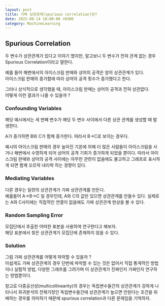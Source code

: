 ```yaml
---
layout: post
title: 가짜 상관관계(spurious correlation)란?
date: 2022-08-14 10:00:00 +0300
category: MachineLearning
---
```

 
## Spurious Correlation
두 변수가 상관관계가 있다고 이야기 했지만, 알고보니 두 변수가 전혀 관계 없는 경우 Spurious Correlation이라고 말한다.  

예를 들어 해변에서의 아이스크림 판매와 상어의 공격은 양의 상관관계가 있다.    
아이스크림 판매의 증가함에 따라 상어의 공격 횟수가 증가했다고 한다. 

그러나 상식적으로 생각했을 때, 아이스크림 판매는 상어의 공격과 전혀 상관없다.   
어떻게 이런 결과가 나올 수 있을까 ?

### Confounding Variables   

해당 예시에서는 세 번째 변수가 해당 두 변수 사이에서 다른 상관 관계를 생성할 때 발생한다.  

A가 증가하면 B와 C가 함께 증가한다. 따라서 B->C로 보이는 경우다.

예시의 아이스크림 판매의 경우 높아진 기온에 의해 더 많은 사람들이 아이스크림을 사거나 해변에서 수영하게 되어 상어의 공격 기회가 증가하게 되었을 뿐이다. 따라서 아이스크림 판매와 상어의 공격 사이에는 아무런 관련이 없음에도 불고하고 그래프로 표시하게 되면 함께 오르락 내리락 하는 경향이 있다. 

### Mediating Variables

다른 경우는 일련의 상관관계가 가짜 상관관계를 만든다.  
예를들어 A->B->C 일 경우인데, A와 C의 값만 있으면 상관관계를 만들수 있다. 실제로는 A와 C사이에는 직접적인 연결이 없음에도 가짜 상관관계 현상을 볼 수 있다.

### Random Sampling Error

모집단에서 추출한 어떠한 표본을 사용하여 연구한다고 해보자.  
해당 표본에서 찾은 상관관계가 모집단에 존재하지 않을 수 있다. 

### Solution   

그럼 가짜 상관관계를 어떻게 파악할 수 있을까 ?   
아쉽게도 가짜 상관관계의 경우 단번에 파악할 수 있는 것은 없어서 직접 통계적인 방법이나 실험적 방법, 다양한 그래프를 그려가며 이 상관관계가 진짜인지 가짜인지 연구하는 방법뿐이다. 

참고로 다중공선성(multicollinearity)의 경우는 독립변수들간의 상관관계가 강하게 나타나서 회귀분석의 전체가정인 독립변수들간에 상관관계가 높으면 안된다는 조건을 위배하는 경우를 의미하기 때문에 spurious correlation과 다른 문제임을 기억하자.